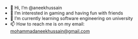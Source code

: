 - 👋 Hi, I’m @aneekhussain
- 👀 I’m interested in gaming and having fun with friends
- 🌱 I’m currently learning software engineering on university
- 📫 How to reach me is on my email: mohammadaneekhussain@gmail.com

<!---
aneekhussain/aneekhussain is a ✨ special ✨ repository because its `README.md` (this file) appears on your GitHub profile.
You can click the Preview link to take a look at your changes.
--->
